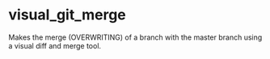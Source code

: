 # visual_git_merge
Makes the merge (OVERWRITING) of a branch with the master branch using a visual diff and merge tool.
